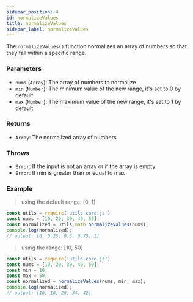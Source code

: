 ```yaml
---
sidebar_position: 4
id: normalizeValues
title: normalizeValues
sidebar_label: normalizeValues
---
```


The `normalizeValues()` function normalizes an array of numbers so that they fall within a specific range.

### Parameters

- `nums` (`Array`): The array of numbers to normalize
- `min` (`Number`): The minimum value of the new range, it's set to 0 by default
- `max` (`Number`): The maximum value of the new range, it's set to 1 by default

### Returns

- `Array`: The normalized array of numbers

### Throws

- `Error`: If the input is not an array or if the array is empty
- `Error`: If min is greater than or equal to max

### Example

> using the default range: [0, 1]

```js
const utils = require('utils-core.js')
const nums = [10, 20, 30, 40, 50];
const normalized = utils.math.normalizeValues(nums);
console.log(normalized);
// output: [0, 0.25, 0.5, 0.75, 1]
```

> using the range: [10, 50]

```js
const utils = require('utils-core.js')
const nums = [10, 20, 30, 40, 50];
const min = 10;
const max = 50;
const normalized = normalizeValues(nums, min, max);
console.log(normalized);
// output: [10, 18, 26, 34, 42]
```
